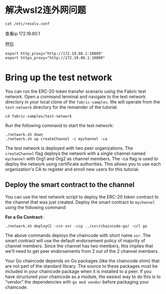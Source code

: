 # 解决wsl2连外网问题

```
cat /etc/resolv.conf
```

查看ip 172.19.80.1

然后

```
export http_proxy="http://172.19.80.1:10809"
export https_proxy="http://172.19.80.1:10809"
```



# Bring up the test network



You can run the ERC-20 token transfer scenario using the Fabric test network. Open a command terminal and navigate to the test network directory in your local clone of the `fabric-samples`. We will operate from the `test-network` directory for the remainder of the tutorial.

```
cd fabric-samples/test-network
```



Run the following command to start the test network:

```
./network.sh down
./network.sh up createChannel -c mychannel -ca
```



The test network is deployed with two peer organizations. The `createChannel` flag deploys the network with a single channel named `mychannel` with Org1 and Org2 as channel members. The -ca flag is used to deploy the network using certificate authorities. This allows you to use each organization's CA to register and enroll new users for this tutorial.



## Deploy the smart contract to the channel



You can use the test network script to deploy the ERC-20 token contract to the channel that was just created. Deploy the smart contract to `mychannel` using the following command:

**For a Go Contract:**

```
./network.sh deployCC -ccn xsr -ccp ../xsr/chaincode-go/ -ccl go
```

 The above commands deploys the chaincode with short name `xsr`. The smart contract will use the default endorsement policy of majority of channel members. Since the channel has two members, this implies that we'll need to get peer endorsements from 2 out of the 2 channel members. 



Your Go chaincode depends on Go packages (like the chaincode shim) that are not part of the standard library. The source to these packages must be included in your chaincode package when it is installed to a peer. If you have structured your chaincode as a module, the easiest way to do this is to “vendor” the dependencies with `go mod vendor` before packaging your chaincode. 